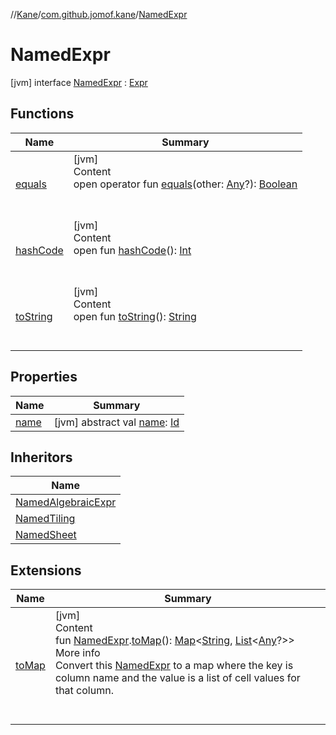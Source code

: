 //[Kane](../../index.md)/[com.github.jomof.kane](../index.md)/[NamedExpr](index.md)



# NamedExpr  
 [jvm] interface [NamedExpr](index.md) : [Expr](../-expr/index.md)   


## Functions  
  
|  Name|  Summary| 
|---|---|
| <a name="kotlin/Any/equals/#kotlin.Any?/PointingToDeclaration/"></a>[equals](../../com.github.jomof.kane.impl.types/-double-algebraic-type/index.md#%5Bkotlin%2FAny%2Fequals%2F%23kotlin.Any%3F%2FPointingToDeclaration%2F%5D%2FFunctions%2F-1032410443)| <a name="kotlin/Any/equals/#kotlin.Any?/PointingToDeclaration/"></a>[jvm]  <br>Content  <br>open operator fun [equals](../../com.github.jomof.kane.impl.types/-double-algebraic-type/index.md#%5Bkotlin%2FAny%2Fequals%2F%23kotlin.Any%3F%2FPointingToDeclaration%2F%5D%2FFunctions%2F-1032410443)(other: [Any](https://kotlinlang.org/api/latest/jvm/stdlib/kotlin/-any/index.html)?): [Boolean](https://kotlinlang.org/api/latest/jvm/stdlib/kotlin/-boolean/index.html)  <br><br><br>
| <a name="kotlin/Any/hashCode/#/PointingToDeclaration/"></a>[hashCode](../../com.github.jomof.kane.impl.types/-double-algebraic-type/index.md#%5Bkotlin%2FAny%2FhashCode%2F%23%2FPointingToDeclaration%2F%5D%2FFunctions%2F-1032410443)| <a name="kotlin/Any/hashCode/#/PointingToDeclaration/"></a>[jvm]  <br>Content  <br>open fun [hashCode](../../com.github.jomof.kane.impl.types/-double-algebraic-type/index.md#%5Bkotlin%2FAny%2FhashCode%2F%23%2FPointingToDeclaration%2F%5D%2FFunctions%2F-1032410443)(): [Int](https://kotlinlang.org/api/latest/jvm/stdlib/kotlin/-int/index.html)  <br><br><br>
| <a name="kotlin/Any/toString/#/PointingToDeclaration/"></a>[toString](../../com.github.jomof.kane.impl.types/-object-kane-type/-companion/index.md#%5Bkotlin%2FAny%2FtoString%2F%23%2FPointingToDeclaration%2F%5D%2FFunctions%2F-1032410443)| <a name="kotlin/Any/toString/#/PointingToDeclaration/"></a>[jvm]  <br>Content  <br>open fun [toString](../../com.github.jomof.kane.impl.types/-object-kane-type/-companion/index.md#%5Bkotlin%2FAny%2FtoString%2F%23%2FPointingToDeclaration%2F%5D%2FFunctions%2F-1032410443)(): [String](https://kotlinlang.org/api/latest/jvm/stdlib/kotlin/-string/index.html)  <br><br><br>


## Properties  
  
|  Name|  Summary| 
|---|---|
| <a name="com.github.jomof.kane/NamedExpr/name/#/PointingToDeclaration/"></a>[name](name.md)| <a name="com.github.jomof.kane/NamedExpr/name/#/PointingToDeclaration/"></a> [jvm] abstract val [name](name.md): [Id](../../com.github.jomof.kane.impl/index.md#%5Bcom.github.jomof.kane.impl%2FId%2F%2F%2FPointingToDeclaration%2F%5D%2FClasslikes%2F-1032410443)   <br>


## Inheritors  
  
|  Name| 
|---|
| <a name="com.github.jomof.kane/NamedAlgebraicExpr///PointingToDeclaration/"></a>[NamedAlgebraicExpr](../-named-algebraic-expr/index.md)
| <a name="com.github.jomof.kane.impl/NamedTiling///PointingToDeclaration/"></a>[NamedTiling](../../com.github.jomof.kane.impl/-named-tiling/index.md)
| <a name="com.github.jomof.kane.impl.sheet/NamedSheet///PointingToDeclaration/"></a>[NamedSheet](../../com.github.jomof.kane.impl.sheet/-named-sheet/index.md)


## Extensions  
  
|  Name|  Summary| 
|---|---|
| <a name="com.github.jomof.kane//toMap/com.github.jomof.kane.NamedExpr#/PointingToDeclaration/"></a>[toMap](../to-map.md)| <a name="com.github.jomof.kane//toMap/com.github.jomof.kane.NamedExpr#/PointingToDeclaration/"></a>[jvm]  <br>Content  <br>fun [NamedExpr](index.md).[toMap](../to-map.md)(): [Map](https://kotlinlang.org/api/latest/jvm/stdlib/kotlin.collections/-map/index.html)<[String](https://kotlinlang.org/api/latest/jvm/stdlib/kotlin/-string/index.html), [List](https://kotlinlang.org/api/latest/jvm/stdlib/kotlin.collections/-list/index.html)<[Any](https://kotlinlang.org/api/latest/jvm/stdlib/kotlin/-any/index.html)?>>  <br>More info  <br>Convert this [NamedExpr](index.md) to a map where the key is column name and the value is a list of cell values for that column.  <br><br><br>

